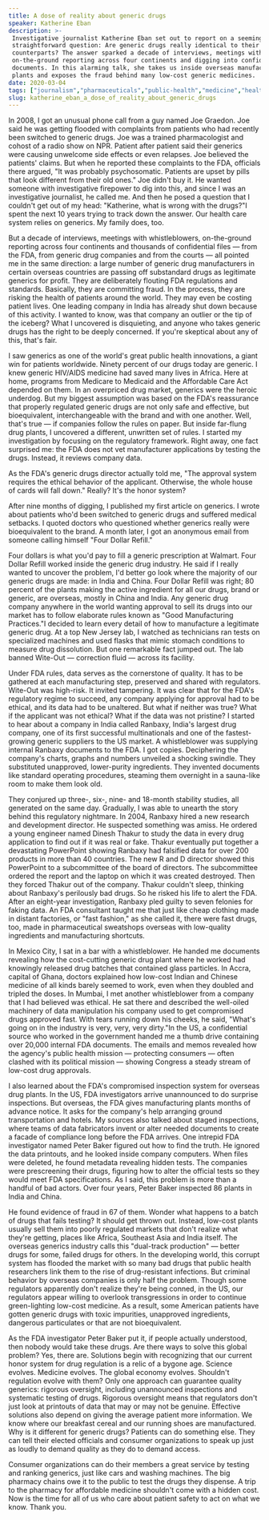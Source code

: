 ```yaml
---
title: A dose of reality about generic drugs
speaker: Katherine Eban
description: >-
 Investigative journalist Katherine Eban set out to report on a seemingly
 straightforward question: Are generic drugs really identical to their brand-name
 counterparts? The answer sparked a decade of interviews, meetings with whistleblowers,
 on-the-ground reporting across four continents and digging into confidential FDA
 documents. In this alarming talk, she takes us inside overseas manufacturing
 plants and exposes the fraud behind many low-cost generic medicines.
date: 2020-03-04
tags: ["journalism","pharmaceuticals","public-health","medicine","health","corruption"]
slug: katherine_eban_a_dose_of_reality_about_generic_drugs
---
```


In 2008, I got an unusual phone call from a guy named Joe Graedon. Joe said he was getting
flooded with complaints from patients who had recently been switched to generic drugs. Joe
was a trained pharmacologist and cohost of a radio show on NPR. Patient after patient said
their generics were causing unwelcome side effects or even relapses. Joe believed the
patients' claims. But when he reported these complaints to the FDA, officials there
argued, "It was probably psychosomatic. Patients are upset by pills that look different
from their old ones." Joe didn't buy it. He wanted someone with investigative firepower to
dig into this, and since I was an investigative journalist, he called me. And then he
posed a question that I couldn't get out of my head: "Katherine, what is wrong with the
drugs?"I spent the next 10 years trying to track down the answer. Our health care system
relies on generics. My family does, too.

But a decade of interviews, meetings with whistleblowers, on-the-ground reporting across
four continents and thousands of confidential files — from the FDA, from generic drug
companies and from the courts — all pointed me in the same direction: a large number of
generic drug manufacturers in certain overseas countries are passing off substandard drugs
as legitimate generics for profit. They are deliberately flouting FDA regulations and
standards. Basically, they are committing fraud. In the process, they are risking the
health of patients around the world. They may even be costing patient lives. One leading
company in India has already shut down because of this activity. I wanted to know, was
that company an outlier or the tip of the iceberg? What I uncovered is disquieting, and
anyone who takes generic drugs has the right to be deeply concerned. If you're skeptical
about any of this, that's fair.

I saw generics as one of the world's great public health innovations, a giant win for
patients worldwide. Ninety percent of our drugs today are generic. I knew generic HIV/AIDS
medicine had saved many lives in Africa. Here at home, programs from Medicare to Medicaid
and the Affordable Care Act depended on them. In an overpriced drug market, generics were
the heroic underdog. But my biggest assumption was based on the FDA's reassurance that
properly regulated generic drugs are not only safe and effective, but bioequivalent,
interchangeable with the brand and with one another. Well, that's true — if companies
follow the rules on paper. But inside far-flung drug plants, I uncovered a different,
unwritten set of rules. I started my investigation by focusing on the regulatory framework.
Right away, one fact surprised me: the FDA does not vet manufacturer applications by
testing the drugs. Instead, it reviews company data.

As the FDA's generic drugs director actually told me, "The approval system requires the
ethical behavior of the applicant. Otherwise, the whole house of cards will fall down."
Really? It's the honor system?

After nine months of digging, I published my first article on generics. I wrote about
patients who'd been switched to generic drugs and suffered medical setbacks. I quoted
doctors who questioned whether generics really were bioequivalent to the brand. A month
later, I got an anonymous email from someone calling himself "Four Dollar
Refill."

Four dollars is what you'd pay to fill a generic prescription at Walmart. Four Dollar
Refill worked inside the generic drug industry. He said if I really wanted to uncover the
problem, I'd better go look where the majority of our generic drugs are made: in India and
China. Four Dollar Refill was right; 80 percent of the plants making the active ingredient
for all our drugs, brand or generic, are overseas, mostly in China and India. Any generic
drug company anywhere in the world wanting approval to sell its drugs into our market has
to follow elaborate rules known as "Good Manufacturing Practices."I decided to learn every
detail of how to manufacture a legitimate generic drug. At a top New Jersey lab, I watched
as technicians ran tests on specialized machines and used flasks that mimic stomach
conditions to measure drug dissolution. But one remarkable fact jumped out. The lab banned
Wite-Out — correction fluid — across its facility.

Under FDA rules, data serves as the cornerstone of quality. It has to be gathered at each
manufacturing step, preserved and shared with regulators. Wite-Out was high-risk. It
invited tampering. It was clear that for the FDA's regulatory regime to succeed, any
company applying for approval had to be ethical, and its data had to be unaltered. But
what if neither was true? What if the applicant was not ethical? What if the data was not
pristine? I started to hear about a company in India called Ranbaxy, India's largest drug
company, one of its first successful multinationals and one of the fastest-growing generic
suppliers to the US market. A whistleblower was supplying internal Ranbaxy documents to
the FDA. I got copies. Deciphering the company's charts, graphs and numbers unveiled a
shocking swindle. They substituted unapproved, lower-purity ingredients. They invented
documents like standard operating procedures, steaming them overnight in a sauna-like room
to make them look old.

They conjured up three-, six-, nine- and 18-month stability studies, all generated on the
same day. Gradually, I was able to unearth the story behind this regulatory nightmare. In
2004, Ranbaxy hired a new research and development director. He suspected something was
amiss. He ordered a young engineer named Dinesh Thakur to study the data in every drug
application to find out if it was real or fake. Thakur eventually put together a
devastating PowerPoint showing Ranbaxy had falsified data for over 200 products in more
than 40 countries. The new R and D director showed this PowerPoint to a subcommittee of
the board of directors. The subcommittee ordered the report and the laptop on which it was
created destroyed. Then they forced Thakur out of the company. Thakur couldn't sleep,
thinking about Ranbaxy's perilously bad drugs. So he risked his life to alert the FDA.
After an eight-year investigation, Ranbaxy pled guilty to seven felonies for faking
data. An FDA consultant taught me that just like cheap clothing made in distant factories,
or "fast fashion," as she called it, there were fast drugs, too, made in pharmaceutical
sweatshops overseas with low-quality ingredients and manufacturing shortcuts.

In Mexico City, I sat in a bar with a whistleblower. He handed me documents revealing how
the cost-cutting generic drug plant where he worked had knowingly released drug batches
that contained glass particles. In Accra, capital of Ghana, doctors explained how low-cost
Indian and Chinese medicine of all kinds barely seemed to work, even when they doubled and
tripled the doses. In Mumbai, I met another whistleblower from a company that I had
believed was ethical. He sat there and described the well-oiled machinery of data
manipulation his company used to get compromised drugs approved fast. With tears running
down his cheeks, he said, "What's going on in the industry is very, very, very dirty."In
the US, a confidential source who worked in the government handed me a thumb drive
containing over 20,000 internal FDA documents. The emails and memos revealed how the
agency's public health mission — protecting consumers — often clashed with its political
mission — showing Congress a steady stream of low-cost drug approvals.

I also learned about the FDA's compromised inspection system for overseas drug plants. In
the US, FDA investigators arrive unannounced to do surprise inspections. But overseas, the
FDA gives manufacturing plants months of advance notice. It asks for the company's help
arranging ground transportation and hotels. My sources also talked about staged
inspections, where teams of data fabricators invent or alter needed documents to create a
facade of compliance long before the FDA arrives. One intrepid FDA investigator named Peter
Baker figured out how to find the truth. He ignored the data printouts, and he looked
inside company computers. When files were deleted, he found metadata revealing hidden
tests. The companies were prescreening their drugs, figuring how to alter the official
tests so they would meet FDA specifications. As I said, this problem is more than a
handful of bad actors. Over four years, Peter Baker inspected 86 plants in India and
China.

He found evidence of fraud in 67 of them. Wonder what happens to a batch of drugs that
fails testing? It should get thrown out. Instead, low-cost plants usually sell them into
poorly regulated markets that don't realize what they're getting, places like Africa,
Southeast Asia and India itself. The overseas generics industry calls this "dual-track
production" — better drugs for some, failed drugs for others. In the developing world,
this corrupt system has flooded the market with so many bad drugs that public health
researchers link them to the rise of drug-resistant infections. But criminal behavior by
overseas companies is only half the problem. Though some regulators apparently don't
realize they're being conned, in the US, our regulators appear willing to overlook
transgressions in order to continue green-lighting low-cost medicine. As a result, some
American patients have gotten generic drugs with toxic impurities, unapproved ingredients,
dangerous particulates or that are not bioequivalent.

As the FDA investigator Peter Baker put it, if people actually understood, then nobody
would take these drugs. Are there ways to solve this global problem? Yes, there are.
Solutions begin with recognizing that our current honor system for drug regulation is a
relic of a bygone age. Science evolves. Medicine evolves. The global economy evolves.
Shouldn't regulation evolve with them? Only one approach can guarantee quality generics:
rigorous oversight, including unannounced inspections and systematic testing of drugs.
Rigorous oversight means that regulators don't just look at printouts of data that may or
may not be genuine. Effective solutions also depend on giving the average patient more
information. We know where our breakfast cereal and our running shoes are manufactured.
Why is it different for generic drugs? Patients can do something else. They can tell their
elected officials and consumer organizations to speak up just as loudly to demand quality
as they do to demand access.

Consumer organizations can do their members a great service by testing and ranking
generics, just like cars and washing machines. The big pharmacy chains owe it to the
public to test the drugs they dispense. A trip to the pharmacy for affordable medicine
shouldn't come with a hidden cost. Now is the time for all of us who care about patient
safety to act on what we know. Thank you.

<!--
ad_duration=3.33
comment_count=12
event="TEDMED 2020"
has_talk_citation=1
intro_duration=11.82
is_subtitle_required="False"
is_talk_featured="True"
language="en"
language_swap="False"
native_language="en"
number_of_related_talks=6
number_of_speakers=1
number_of_subtitled_videos=1
number_of_tags=6
number_of_talk_download_languages=1
number_of_talk_more_resources=2
number_of_talk_recommendations=0
number_of_talks_take_actions=0
post_ad_duration=0.83
published_timestamp="2020-06-17 20:04:43"
recording_date="2020-03-04"
speaker_description="Investigative journalist"
speaker_is_published=1
speaker_name="Katherine Eban"
talk_name="A dose of reality about generic drugs"
talks_tags=["journalism","pharmaceuticals","public-health","medicine","health","corruption"]
talks_take_action=[]
url_photo_speaker="https://pe.tedcdn.com/images/ted/65253e5f63d1a07c88ddc707e17d629318d81b7e_254x191.jpg"
url_photo_talk="https://s3.amazonaws.com/talkstar-photos/uploads/6b9cd419-031b-4435-affd-95834d86f4a4/KatherineEban_2020P-embed.jpg"
url_webpage="https://www.ted.com/talks/katherine_eban_a_dose_of_reality_about_generic_drugs"
video_type_name="TED Stage Talk"
-->